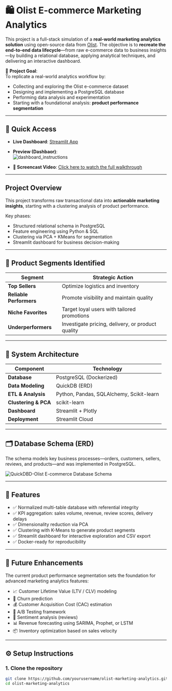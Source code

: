 # 🛍️ Olist E-commerce Marketing Analytics 

This project is a full-stack simulation of a **real-world marketing analytics solution** using open-source data from [Olist](https://www.kaggle.com/datasets/olistbr/brazilian-ecommerce). The objective is to **recreate the end-to-end data lifecycle**—from raw e-commerce data to business insights—by building a relational database, applying analytical techniques, and delivering an interactive dashboard.

🎯 **Project Goal**:  
To replicate a real-world analytics workflow by:
- Collecting and exploring the Olist e-commerce dataset  
- Designing and implementing a PostgreSQL database  
- Performing data analysis and experimentation  
- Starting with a foundational analysis: **product performance segmentation**

---

## 🚀 Quick Access

- **Live Dashboard**: [Streamlit App](https://e-commerce-appuct-segmentation-appql-zwpmgsadjq5uqwmfszkbi8.streamlit.app/)
  
- **Preview (Dashbaor)**:  
  ![dashboard_instructions](https://github.com/user-attachments/assets/a44f0810-eaaf-4a08-9ba5-4cf98bf0251d)

- **🎥 Screencast Video**: [Click here to watch the full walkthrough](https://your-screencast-link.com)

---

## Project Overview

This project transforms raw transactional data into **actionable marketing insights**, starting with a clustering analysis of product performance.

Key phases:
-  Structured relational schema in PostgreSQL  
- Feature engineering using Python & SQL  
- Clustering via PCA + KMeans for segmentation  
- Streamlit dashboard for business decision-making

---

## 🧠 Product Segments Identified

| Segment             | Strategic Action                                 |
|---------------------|--------------------------------------------------|
| **Top Sellers**         | Optimize logistics and inventory                 |
| **Reliable Performers** | Promote visibility and maintain quality          |
| **Niche Favorites**     | Target loyal users with tailored promotions      |
| **Underperformers**     | Investigate pricing, delivery, or product quality|

---

## 🧱 System Architecture

| Component             | Technology                            |
|-----------------------|----------------------------------------|
| **Database**          | PostgreSQL (Dockerized)                |
| **Data Modeling**     | QuickDB (ERD)                          |
| **ETL & Analysis**    | Python, Pandas, SQLAlchemy, Scikit-learn |
| **Clustering & PCA**  | scikit-learn                           |
| **Dashboard**         | Streamlit + Plotly                     |
| **Deployment**        | Streamlit Cloud                        |

---

## 🗂️ Database Schema (ERD)

The schema models key business processes—orders, customers, sellers, reviews, and products—and was implemented in PostgreSQL.

![QuickDBD-Olist E-commerce Database Schema](https://github.com/user-attachments/assets/7d13de68-b3b2-4cac-8bce-52a4219ce52f)



---

## 📌 Features

- ✅ Normalized multi-table database with referential integrity  
- ✅ KPI aggregation: sales volume, revenue, review scores, delivery delays  
- ✅ Dimensionality reduction via PCA  
- ✅ Clustering with K-Means to generate product segments  
- ✅ Streamlit dashboard for interactive exploration and CSV export  
- ✅ Docker-ready for reproducibility

---

## 🔮 Future Enhancements

The current product performance segmentation sets the foundation for advanced marketing analytics features:

- 📈 Customer Lifetime Value (LTV / CLV) modeling  
- 🔄 Churn prediction  
- 💰 Customer Acquisition Cost (CAC) estimation  
- 🧪 A/B Testing framework  
- 🧾 Sentiment analysis (reviews)  
- 📊 Revenue forecasting using SARIMA, Prophet, or LSTM  
- 📦 Inventory optimization based on sales velocity

---

## ⚙️ Setup Instructions

### 1. Clone the repository

```bash
git clone https://github.com/yourusername/olist-marketing-analytics.git
cd olist-marketing-analytics
